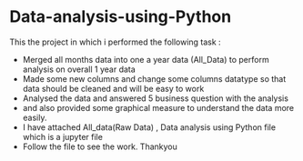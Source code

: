 # Data-analysis-using-Python
This the project in which i performed the following task :
- Merged all months data into one a year data (All_Data) to perform analysis on overall 1 year data
- Made some new columns and change some columns datatype so that data should be cleaned and will be easy to work
- Analysed the data and answered 5 business question with the analysis
- and also provided some graphical measure to understand the data more easily.
- I have attached All_data(Raw Data) , Data analysis using Python file which is a jupyter file
- Follow the file to see the work.
                Thankyou   

